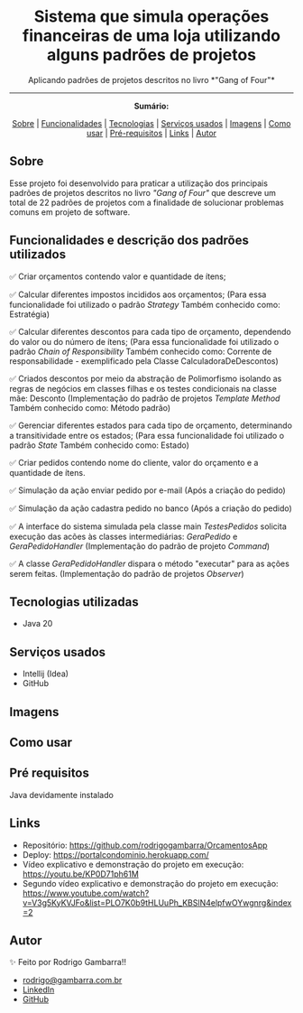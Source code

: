 <h1 align="center">Sistema que simula operações financeiras de uma loja utilizando alguns padrões de projetos</h1>
<p align="center">Aplicando padrões de projetos descritos no livro *"Gang of Four"*</p>

---

**<p align="center">Sumário:</p>**
<p align="center">
<a href="#sobre">Sobre</a> |
<a href="#funcionalidades">Funcionalidades</a> |
<a href="#tecnologias">Tecnologias</a> |
<a href="#serviços-usados">Serviços usados</a> |
<a href="#imagens">Imagens</a> |
<a href="#como-usar">Como usar</a> |
<a href="#pré-requisitos">Pré-requisitos</a> |
<a href="#links">Links</a> |
<a href="#autor">Autor</a></p>



## Sobre
Esse projeto foi desenvolvido para praticar a utilização dos principais padrões de projetos descritos no livro *"Gang of Four"* que descreve um total de 22 padrões de projetos com a finalidade de solucionar problemas comuns em projeto de software.


## Funcionalidades e descrição dos padrões utilizados

✅ Criar orçamentos contendo valor e quantidade de ítens;

✅ Calcular diferentes impostos incididos aos orçamentos; (Para essa funcionalidade foi utilizado o padrão *Strategy* Também conhecido como: Estratégia)

✅ Calcular diferentes descontos para cada tipo de orçamento, dependendo do valor ou do número de ítens; (Para essa funcionalidade foi utilizado o padrão *Chain of Responsibility* Também conhecido como: Corrente de responsabilidade - exemplificado pela Classe CalculadoraDeDescontos)

✅ Criados descontos por meio da abstração de Polimorfismo isolando as regras de negócios em classes filhas e os testes condicionais na classe mãe: Desconto (Implementação do padrão de projetos *Template Method* Também conhecido como: Método padrão)

✅ Gerenciar diferentes estados para cada tipo de orçamento, determinando a transitividade entre os estados; (Para essa funcionalidade foi utilizado o padrão *State* Também conhecido como: Estado)

✅ Criar pedidos contendo nome do cliente, valor do orçamento e a quantidade de ítens.

✅ Simulação da ação enviar pedido por e-mail (Após a criação do pedido)

✅ Simulação da ação cadastra pedido no banco (Após a criação do pedido)

✅ A interface do sistema simulada pela classe main *TestesPedidos* solicita execução das acões às classes intermediárias: *GeraPedido* e *GeraPedidoHandler* (Implementação do padrão de projeto *Command*)

✅ A classe *GeraPedidoHandler* dispara o método "executar" para as ações serem feitas. (Implementação do padrão de projetos *Observer*)


## Tecnologias utilizadas
* Java 20

## Serviços usados
* Intellij (Idea)
* GitHub


## Imagens


## Como usar


## Pré requisitos
Java devidamente instalado

## Links
* Repositório: https://github.com/rodrigogambarra/OrcamentosApp
* Deploy: https://portalcondominio.herokuapp.com/
* Vídeo explicativo e demonstração do projeto em execução: https://youtu.be/KP0D71ph61M
* Segundo vídeo explicativo e demonstração do projeto em execução: https://www.youtube.com/watch?v=V3g5KyKVJFo&list=PLO7K0b9tHLUuPh_KBSlN4elpfwOYwgnrg&index=2

## Autor
✨ Feito por Rodrigo Gambarra!!

* rodrigo@gambarra.com.br
* <a href="linkedin.com/in/rodrigo-gambarra-2a195b151" target=”_blank”>LinkedIn</a>
* <a href="https://github.com/rodrigogambarra/OrcamentosApp" target=”_blank”>GitHub</a>
